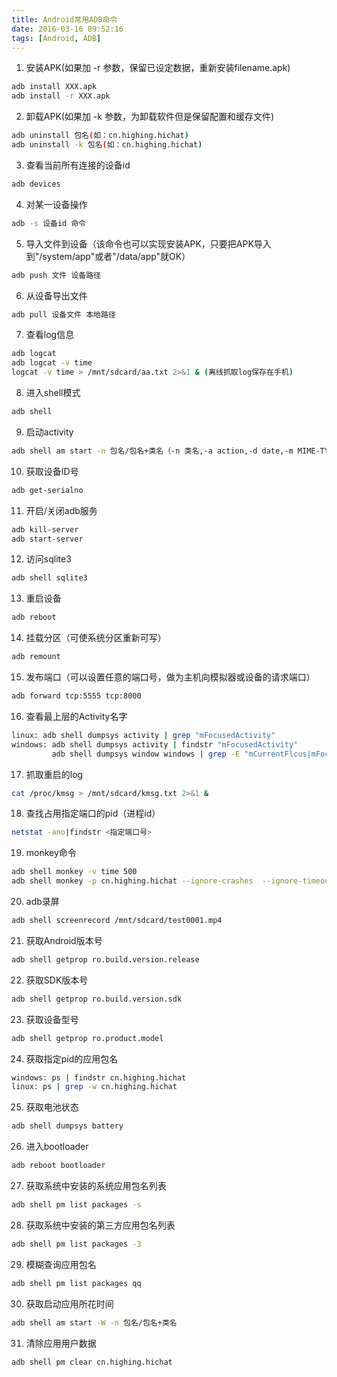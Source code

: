 ```yaml
---
title: Android常用ADB命令
date: 2016-03-16 09:52:16
tags: [Android, ADB]
---
```


1. 安装APK(如果加 -r 参数，保留已设定数据，重新安装filename.apk)
``` bash
adb install XXX.apk
adb install -r XXX.apk
```

<!--more-->

2. 卸载APK(如果加 -k 参数，为卸载软件但是保留配置和缓存文件)
``` bash
adb uninstall 包名(如：cn.highing.hichat)
adb uninstall -k 包名(如：cn.highing.hichat)
```
3. 查看当前所有连接的设备id
``` bash
adb devices
```
4. 对某一设备操作
``` bash
adb -s 设备id 命令
```
5. 导入文件到设备（该命令也可以实现安装APK，只要把APK导入到"/system/app"或者"/data/app"就OK）
``` bash
adb push 文件 设备路径
```
6. 从设备导出文件
``` bash
adb pull 设备文件 本地路径
```
7. 查看log信息
``` bash
adb logcat
adb logcat -v time
logcat -v time > /mnt/sdcard/aa.txt 2>&1 & (离线抓取log保存在手机)
```
8. 进入shell模式
``` bash
adb shell
```
9. 启动activity
``` bash
adb shell am start -n 包名/包名+类名（-n 类名,-a action,-d date,-m MIME-TYPE,-c category,-e 扩展数据,等） （cn.highing.hichat/.ui.MainActivity）
```
10. 获取设备ID号
``` bash
adb get-serialno
```
11. 开启/关闭adb服务
``` bash
adb kill-server
adb start-server
```
12. 访问sqlite3
``` bash
adb shell sqlite3
```
13. 重启设备
``` bash
adb reboot
```
14. 挂载分区（可使系统分区重新可写）
``` bash
adb remount
```
15. 发布端口（可以设置任意的端口号，做为主机向模拟器或设备的请求端口）
``` bash
adb forward tcp:5555 tcp:8000
```
16. 查看最上层的Activity名字
``` bash
linux: adb shell dumpsys activity | grep "mFocusedActivity"
windows: adb shell dumpsys activity | findstr "mFocusedActivity"
         adb shell dumpsys window windows | grep -E "mCurrentFlcus|mFocuseApp"
```
17. 抓取重启的log
``` bash
cat /proc/kmsg > /mnt/sdcard/kmsg.txt 2>&1 &
```
18. 查找占用指定端口的pid（进程id）
``` bash
netstat -ano|findstr <指定端口号>
```
19. monkey命令
``` bash
adb shell monkey -v time 500
adb shell monkey -p cn.highing.hichat --ignore-crashes  --ignore-timeouts --ignore-security-exceptions  --pct-trackball 0 --pct-nav 0 --pct-majornav 0 --pct-syskeys 0 --pct-anyevent 0  -v -v -v --throttle 500 1200000000 -v time > /mnt/sdcard/monkeysys.txt 2>&1 &
```
20. adb录屏
``` bash
adb shell screenrecord /mnt/sdcard/test0001.mp4
```
21. 获取Android版本号
``` bash
adb shell getprop ro.build.version.release
```
22. 获取SDK版本号
``` bash
adb shell getprop ro.build.version.sdk
```
23. 获取设备型号
``` bash
adb shell getprop ro.product.model
```
24. 获取指定pid的应用包名
``` bash
windows: ps | findstr cn.highing.hichat
linux: ps | grep -w cn.highing.hichat
```
25. 获取电池状态
``` bash
adb shell dumpsys battery
```
26. 进入bootloader
``` bash
adb reboot bootloader
```
27. 获取系统中安装的系统应用包名列表
``` bash
adb shell pm list packages -s
```
28. 获取系统中安装的第三方应用包名列表
``` bash
adb shell pm list packages -3
```
29. 模糊查询应用包名
``` bash
adb shell pm list packages qq
```
30. 获取启动应用所花时间
``` bash
adb shell am start -W -n 包名/包名+类名
```
31. 清除应用用户数据
``` bash
adb shell pm clear cn.highing.hichat
```